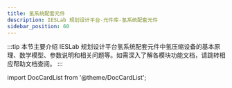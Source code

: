 ```yaml
---
title: 氢系统配套元件
description: IESLab 规划设计平台-元件库-氢系统配套元件
sidebar_position: 60
---
```


:::tip
本节主要介绍 IESLab 规划设计平台氢系统配套元件中氢压缩设备的基本原理、数学模型、参数说明和相关问题等。如需深入了解各模块功能文档，请跳转相应帮助文档查阅。
:::

import DocCardList from '@theme/DocCardList';

<DocCardList />